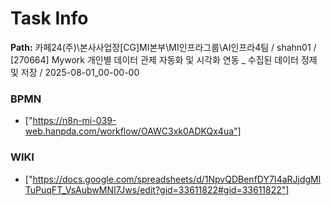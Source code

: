 # Task Info

**Path:** 카페24(주)\본사사업장\[CG]MI본부\MI인프라그룹\AI인프라4팀 / shahn01 / [270664] Mywork 개인별 데이터 관제 자동화 및 시각화 연동 _ 수집된 데이터 정제 및 저장 / 2025-08-01_00-00-00

### BPMN
- ["https://n8n-mi-039-web.hanpda.com/workflow/OAWC3xk0ADKQx4ua"]

### WIKI
- ["https://docs.google.com/spreadsheets/d/1NpvQDBenfDY7I4aRJjdgMlTuPuqFT_VsAubwMNI7Jws/edit?gid=33611822#gid=33611822"]

